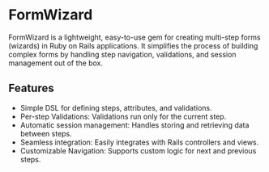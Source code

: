 # FormWizard

FormWizard is a lightweight, easy-to-use gem for creating multi-step forms (wizards) in Ruby on Rails applications. It simplifies the process of building complex forms by handling step navigation, validations, and session management out of the box.

## Features

- Simple DSL for defining steps, attributes, and validations.
- Per-step Validations: Validations run only for the current step.
- Automatic session management: Handles storing and retrieving data between steps.
- Seamless integration: Easily integrates with Rails controllers and views.
- Customizable Navigation: Supports custom logic for next and previous steps.
